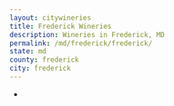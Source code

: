 ```yaml
---
layout: citywineries
title: Frederick Wineries
description: Wineries in Frederick, MD
permalink: /md/frederick/frederick/
state: md
county: frederick
city: frederick
---
```

-
